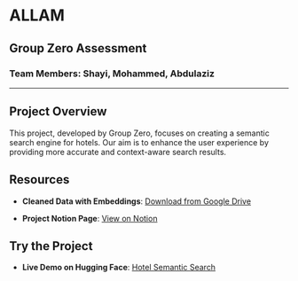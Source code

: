# ALLAM

## Group Zero Assessment
### Team Members: Shayi, Mohammed, Abdulaziz

---

## Project Overview
This project, developed by Group Zero, focuses on creating a semantic search engine for hotels. Our aim is to enhance the user experience by providing more accurate and context-aware search results.

## Resources

- **Cleaned Data with Embeddings**: [Download from Google Drive](https://drive.google.com/file/d/19tENdH2TXN8yILOX3zSEyi8t-7pENgeW/view?usp=sharing)
  
- **Project Notion Page**: [View on Notion](https://www.notion.so/Group-0-Project-Semantic-Search-engine-for-Hotels-2b711f421db840fdab5adbaf4d20913d?pvs=4)

## Try the Project
- **Live Demo on Hugging Face**: [Hotel Semantic Search](https://huggingface.co/spaces/AzizTh/Hotel-Semantic-Search)
